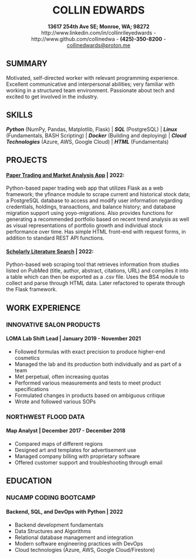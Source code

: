 <div align="center">
<h1>COLLIN EDWARDS</h1>
<strong>13617 254th Ave SE; Monroe, WA; 98272</strong><br/>
http://www.linkedin.com/in/collinrileyedwards - http://www.github.com/collinedwa - <strong>(425)-350-8200</strong> - <a href="mailto:collinedwards@proton.me">collinedwards@proton.me</a><br/>
</div>

## SUMMARY
Motivated, self-directed worker with relevant programming experience. Excellent communicative and interpersonal abilities; very familiar with working in a structured team environment. Passionate about tech and excited to get involved in the industry.

## SKILLS
***Python*** (NumPy, Pandas, Matplotlib, Flask) | ***SQL*** (PostgreSQL) | ***Linux*** (Fundamentals, BASH Scripting) | ***Docker*** (Building and deploying) | ***Cloud Technologies*** (Azure, AWS, Google Cloud) | ***HTML*** (Fundamentals)

## PROJECTS
#### [Paper Trading and Market Analysis App](http://www.github.com/collinedwa/market-app) | 2022:
Python-based paper trading web app that utilizes Flask as a web framework; the yfinance module to scrape current and historical stock data; a PostgreSQL database to access and modify user information regarding credentials, holdings, transactions, and balance history; and database migration support using yoyo-migrations. Also provides functions for generating a recommended portfolio based on recent trend analysis as well as visual representations of portfolio growth and individual stock performance over time. Has simple HTML front-end with request forms, in addition to standard REST API functions.

#### [Scholarly Literature Search](http://www.github.com/collinedwa/scholarly-literature-search) | 2022:
Python-based web scraping tool that retrieves information from studies listed on PubMed (title, author, abstract, citations, URL) and compiles it into a table which can then be exported as a .csv file. Uses the BS4 module to collect and parse through HTML data. Later refactored to operate through the Flask framework.


## WORK EXPERIENCE
### INNOVATIVE SALON PRODUCTS
#### LOMA Lab Shift Lead | January 2019 - November 2021
* Followed formulas with exact precision to produce higher-end cosmetics
* Managed the lab and its production both individually and as part of a team
* Met perpetual, often increasing quotas
* Performed various measurements and tests to meet product specifications
* Formulated changes in products based on ambiguous critique
* Wrote and followed various SOPs

### NORTHWEST FLOOD DATA
#### Map Analyst | December 2017 - December 2018
* Compared maps of different regions 
* Designed art and templates for advertisement use
* Managed company billing with proprietary software
* Offered customer support and troubleshooting through email

## EDUCATION
### NUCAMP CODING BOOTCAMP
#### Backend, SQL, and DevOps with Python | 2022
* Backend development fundamentals
* Data Structures and Algorithms
* Relational database management and integration
* Modern software engineering practices with DevOps
* Cloud technologies (Azure, AWS, Google Cloud/Firestore)
